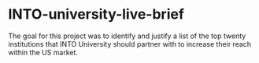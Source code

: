 # INTO-university-live-brief
The goal for this project was to identify and justify a list of the top twenty institutions that INTO University should partner with to increase their reach within the US market.
